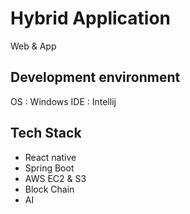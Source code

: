# Hybrid Application
Web & App

## Development environment
OS : Windows
IDE : Intellij

## Tech Stack

- React native
- Spring Boot
- AWS EC2 & S3
- Block Chain
- AI

